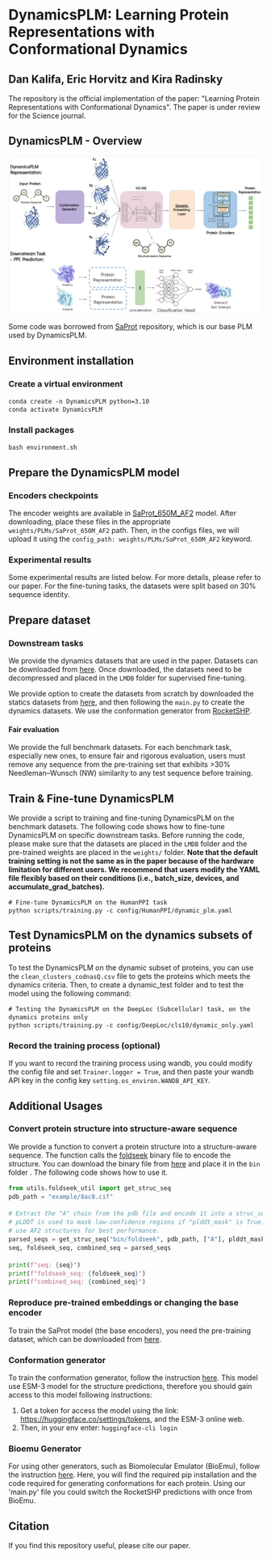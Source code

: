 # DynamicsPLM: Learning Protein Representations with Conformational Dynamics
## Dan Kalifa, Eric Horvitz and Kira Radinsky

The repository is the official implementation of the paper: "Learning Protein Representations with Conformational Dynamics".
The paper is under review for the Science journal.

## DynamicsPLM - Overview
![](figures/DynamicsPLM.jpg)

Some code was borrowed from [SaProt](https://github.com/westlake-repl/SaProt) repository, which is our base PLM used by DynamicsPLM. 

## Environment installation
### Create a virtual environment
```
conda create -n DynamicsPLM python=3.10
conda activate DynamicsPLM
```
### Install packages
```
bash environment.sh  
```

## Prepare the DynamicsPLM model
### Encoders checkpoints
The encoder weights are available in [SaProt_650M_AF2](https://huggingface.co/westlake-repl/SaProt_650M_AF2) model.
After downloading, place these files in the appropriate `weights/PLMs/SaProt_650M_AF2` path.
Then, in the configs files, we will upload it using the `config_path: weights/PLMs/SaProt_650M_AF2` keyword.

### Experimental results
Some experimental results are listed below. For more details, please refer to our paper. For the fine-tuning tasks, the datasets were split based on 30% sequence identity.

## Prepare dataset
### Downstream tasks
We provide the dynamics datasets that are used in the paper. Datasets can be downloaded from 
[here](https://drive.google.com/file/d/1TmRG1yrP3oJQEEj8jlgpeI8dfH_GoUvm/view?usp=sharing).
Once downloaded, the datasets need to be decompressed and placed in the `LMDB` folder for supervised fine-tuning.

We provide option to create the datasets from scratch by downloaded the statics datasets from 
[here](https://drive.google.com/drive/folders/11dNGqPYfLE3M-Mbh4U7IQpuHxJpuRr4g?usp=sharing), and then following the `main.py` to create the dynamics datasets.
We use the conformation generator from [RocketSHP](https://github.com/samsledje/RocketSHP/tree/main).

#### Fair evaluation 
We provide the full benchmark datasets. For each benchmark task, especially new ones, to ensure fair and rigorous evaluation, users must remove any sequence from the pre-training set that exhibits >30% Needleman–Wunsch (NW) similarity to any test sequence before training.

## Train & Fine-tune DynamicsPLM
We provide a script to training and fine-tuning DynamicsPLM on the benchmark datasets. The following code shows how to fine-tune DynamicsPLM on specific
downstream tasks. Before running the code, please make sure that the datasets are placed in the `LMDB` folder and the
pre-trained weights are placed in the `weights/` folder.
**Note that the default training setting is not the same as in the paper because of the hardware limitation for different users. We recommend that users modify the YAML file flexibly based on their conditions (i.e., batch_size, devices, and accumulate_grad_batches).**

```
# Fine-tune DynamicsPLM on the HumanPPI task
python scripts/training.py -c config/HumanPPI/dynamic_plm.yaml
```


## Test DynamicsPLM on the dynamics subsets of proteins
To test the DynamicsPLM on the dynamic subset of proteins, you can use the `clean_clusters_codnasQ.csv` file to gets the proteins which meets the dynamics criteria.
Then, to create a dynamic_test folder and to test the model using the following command:

```
# Testing the DynamicsPLM on the DeepLoc (Subcellular) task, on the dynamics proteins only
python scripts/training.py -c config/DeepLoc/cls10/dynamic_only.yaml
```


### Record the training process (optional)
If you want to record the training process using wandb, you could modify the config file and set `Trainer.logger = True`, and then paste your wandb API key in the config key `setting.os_environ.WANDB_API_KEY`.


## Additional Usages

### Convert protein structure into structure-aware sequence
We provide a function to convert a protein structure into a structure-aware sequence. The function calls the 
[foldseek](https://github.com/steineggerlab/foldseek) 
binary file to encode the structure. You can download the binary file from [here](https://drive.google.com/file/d/1B_9t3n_nlj8Y3Kpc_mMjtMdY0OPYa7Re/view?usp=sharing) and place it in the `bin` folder
. The following code shows how to use it.
```python
from utils.foldseek_util import get_struc_seq
pdb_path = "example/8ac8.cif"

# Extract the "A" chain from the pdb file and encode it into a struc_seq
# pLDDT is used to mask low-confidence regions if "plddt_mask" is True. Please set it to True when
# use AF2 structures for best performance.
parsed_seqs = get_struc_seq("bin/foldseek", pdb_path, ["A"], plddt_mask=False)["A"]
seq, foldseek_seq, combined_seq = parsed_seqs

print(f"seq: {seq}")
print(f"foldseek_seq: {foldseek_seq}")
print(f"combined_seq: {combined_seq}")
```

### Reproduce pre-trained embeddings or changing the base encoder
To train the SaProt model (the base encoders), you need the pre-training dataset, which can be downloaded from
[here](https://huggingface.co/datasets/westlake-repl/AF2_UniRef50).

### Conformation generator
To train the conformation generator, follow the instruction [here](https://github.com/samsledje/RocketSHP/tree/main).
This model use ESM-3 model for the structure predictions, therefore you should gain access to this model following instructions:

1) Get a token for access the model using the link: https://huggingface.co/settings/tokens, and the ESM-3 online web.
2) Then, in your env enter: `huggingface-cli login`

### Bioemu Generator
For using other generators, such as Biomolecular Emulator (BioEmu), follow  the instruction [here](https://github.com/microsoft/bioemu).
Here, you will find the required pip installation and the code required for generating conformations for each protein.
Using our 'main.py' file you could switch the RocketSHP predictions with once from BioEmu.

## Citation
If you find this repository useful, please cite our paper.
